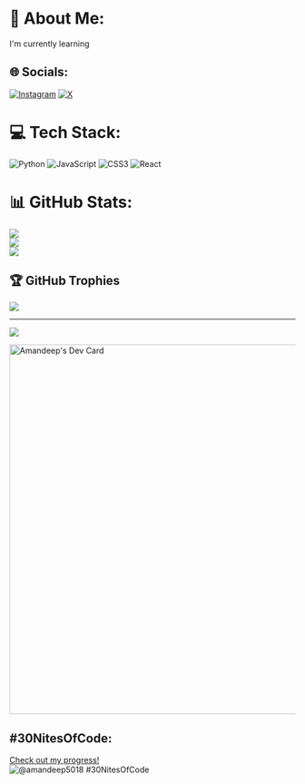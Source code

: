 # 💫 About Me:
I'm currently learning


## 🌐 Socials:
[![Instagram](https://img.shields.io/badge/Instagram-%23E4405F.svg?logo=Instagram&logoColor=white)](https://instagram.com/https://www.instagram.com/amandeep_bollampalli/) [![X](https://img.shields.io/badge/X-black.svg?logo=X&logoColor=white)](https://x.com/https://x.com/amandeep265) 

# 💻 Tech Stack:
![Python](https://img.shields.io/badge/python-3670A0?style=for-the-badge&logo=python&logoColor=ffdd54) ![JavaScript](https://img.shields.io/badge/javascript-%23323330.svg?style=for-the-badge&logo=javascript&logoColor=%23F7DF1E) ![CSS3](https://img.shields.io/badge/css3-%231572B6.svg?style=for-the-badge&logo=css3&logoColor=white) ![React](https://img.shields.io/badge/react-%2320232a.svg?style=for-the-badge&logo=react&logoColor=%2361DAFB)
# 📊 GitHub Stats:
![](https://github-readme-stats.vercel.app/api?username=Amandeep563&theme=dark&hide_border=false&include_all_commits=true&count_private=true)<br/>
![](https://github-readme-streak-stats.herokuapp.com/?user=Amandeep563&theme=dark&hide_border=false)<br/>
![](https://github-readme-stats.vercel.app/api/top-langs/?username=Amandeep563&theme=dark&hide_border=false&include_all_commits=true&count_private=true&layout=compact)

## 🏆 GitHub Trophies
![](https://github-profile-trophy.vercel.app/?username=Amandeep563&theme=radical&no-frame=false&no-bg=true&margin-w=4)

---
[![](https://visitcount.itsvg.in/api?id=Amandeep563&icon=0&color=0)](https://visitcount.itsvg.in)

<!-- Proudly created with GPRM ( https://gprm.itsvg.in ) -->

<a href="https://app.daily.dev/amandeep58"><img src="https://api.daily.dev/devcards/v2/TdppcDtXGCVKJZX73eSSA.png?type=wide&r=uzf" width="652" alt="Amandeep's Dev Card"/></a>

## #30NitesOfCode:
  [Check out my progress!](https://www.codedex.io/@amandeep5018/30-nites-of-code)  
  ![@amandeep5018 #30NitesOfCode](https://www.codedex.io/api/petStatus?user=amandeep5018)
